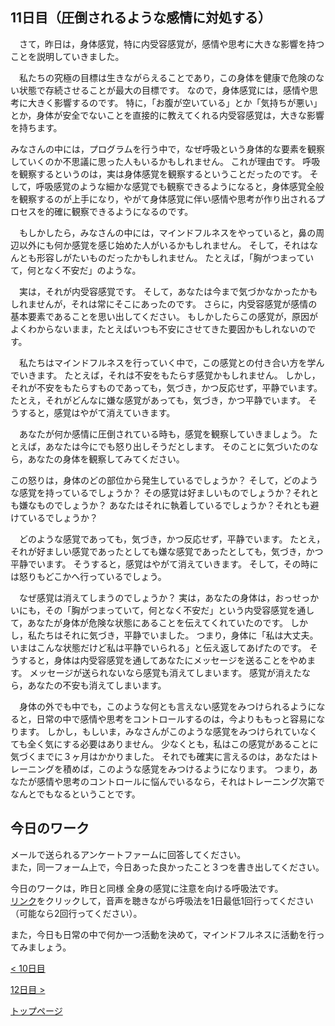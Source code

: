 ## 11日目（圧倒されるような感情に対処する）


　さて，昨日は，身体感覚，特に内受容感覚が，感情や思考に大きな影響を持つことを説明していきました。


　私たちの究極の目標は生きながらえることであり，この身体を健康で危険のない状態で存続させることが最大の目標です。
なので，身体感覚には，感情や思考に大きく影響するのです。
特に，「お腹が空いている」とか「気持ちが悪い」とか，身体が安全でないことを直接的に教えてくれる内受容感覚は，大きな影響を持ちます。


みなさんの中には，プログラムを行う中で，なぜ呼吸という身体的な要素を観察していくのか不思議に思った人もいるかもしれません。
これが理由です。
呼吸を観察するというのは，実は身体感覚を観察するということだったのです。
そして，呼吸感覚のような細かな感覚でも観察できるようになると，身体感覚全般を観察するのが上手になり，やがて身体感覚に伴い感情や思考が作り出されるプロセスを的確に観察できるようになるのです。


　もしかしたら，みなさんの中には，マインドフルネスをやっていると，鼻の周辺以外にも何か感覚を感じ始めた人がいるかもしれません。
そして，それはなんとも形容しがたいものだったかもしれません。
たとえば，「胸がつまっていて，何となく不安だ」のような。


　実は，それが内受容感覚です。
そして，あなたは今まで気づかなかったかもしれませんが，それは常にそこにあったのです。
さらに，内受容感覚が感情の基本要素であることを思い出してください。
もしかしたらこの感覚が，原因がよくわからないまま，たとえばいつも不安にさせてきた要因かもしれないのです。


　私たちはマインドフルネスを行っていく中で，この感覚との付き合い方を学んでいきます。
たとえば，それは不安をもたらす感覚かもしれません。
しかし，それが不安をもたらすものであっても，気づき，かつ反応せず，平静でいます。
たとえ，それがどんなに嫌な感覚があっても，気づき，かつ平静でいます。
そうすると，感覚はやがて消えていきます。


　あなたが何か感情に圧倒されている時も，感覚を観察していきましょう。
たとえば，あなたは今にでも怒り出しそうだとします。
そのことに気づいたのなら，あなたの身体を観察してみてください。


この怒りは，身体のどの部位から発生しているでしょうか？
そして，どのような感覚を持っているでしょうか？
その感覚は好ましいものでしょうか？それとも嫌なものでしょうか？
あなたはそれに執着しているでしょうか？それとも避けているでしょうか？


　どのような感覚であっても，気づき，かつ反応せず，平静でいます。
たとえ，それが好ましい感覚であったとしても嫌な感覚であったとしても，気づき，かつ平静でいます。
そうすると，感覚はやがて消えていきます。
そして，その時には怒りもどこかへ行っているでしょう。


　なぜ感覚は消えてしまうのでしょうか？
実は，あなたの身体は，おっせっかいにも，その「胸がつまっていて，何となく不安だ」という内受容感覚を通して，あなたが身体が危険な状態にあることを伝えてくれていたのです。
しかし，私たちはそれに気づき，平静でいました。
つまり，身体に「私は大丈夫。いまはこんな状態だけど私は平静でいられる」と伝え返してあげたのです。
そうすると，身体は内受容感覚を通してあなたにメッセージを送ることをやめます。
メッセージが送られないなら感覚も消えてしまいます。
感覚が消えたなら，あなたの不安も消えてしまいます。


　身体の外でも中でも，このような何とも言えない感覚をみつけられるようになると，日常の中で感情や思考をコントロールするのは，今よりももっと容易になります。
しかし，もしいま，みなさんがこのような感覚をみつけられていなくても全く気にする必要はありません。
少なくとも，私はこの感覚があることに気づくまでに３ヶ月はかかりました。
それでも確実に言えるのは，あなたはトレーニングを積めば，このような感覚をみつけるようになります。
つまり，あなたが感情や思考のコントロールに悩んでいるなら，それはトレーニング次第でなんとでもなるということです。


## 今日のワーク

メールで送られるアンケートファームに回答してください。  
また，同一フォーム上で，今日あった良かったこと３つを書き出してください。  

今日のワークは，昨日と同様  全身の感覚に注意を向ける呼吸法です。   
[リンク](https://drive.google.com/file/d/1SFP04WiyVmNZsvAPtI5fivXyWSsT6aVa/view?usp=sharing)をクリックして，音声を聴きながら呼吸法を1日最低1回行ってください（可能なら2回行ってください）。  

また，今日も日常の中で何か一つ活動を決めて，マインドフルネスに活動を行ってみましょう。  


[< 10日目](https://hogishima.github.io/mfcbt/program/day10)

[12日目 >](https://hogishima.github.io/mfcbt/program/day12)

[トップページ](https://hogishima.github.io/mfcbt/)


